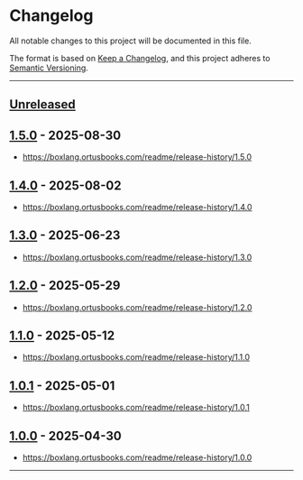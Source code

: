 # Changelog

All notable changes to this project will be documented in this file.

The format is based on [Keep a Changelog](https://keepachangelog.com/en/1.0.0/),
and this project adheres to [Semantic Versioning](https://semver.org/spec/v2.0.0.html).

* * *

## [Unreleased]

## [1.5.0] - 2025-08-30

- https://boxlang.ortusbooks.com/readme/release-history/1.5.0

## [1.4.0] - 2025-08-02

- https://boxlang.ortusbooks.com/readme/release-history/1.4.0

## [1.3.0] - 2025-06-23

- https://boxlang.ortusbooks.com/readme/release-history/1.3.0

## [1.2.0] - 2025-05-29

- https://boxlang.ortusbooks.com/readme/release-history/1.2.0

## [1.1.0] - 2025-05-12

- https://boxlang.ortusbooks.com/readme/release-history/1.1.0

## [1.0.1] - 2025-05-01

- https://boxlang.ortusbooks.com/readme/release-history/1.0.1

## [1.0.0] - 2025-04-30

- https://boxlang.ortusbooks.com/readme/release-history/1.0.0

* * *

[unreleased]: https://github.com/ortus-boxlang/BoxLang/compare/v1.5.0...HEAD
[1.5.0]: https://github.com/ortus-boxlang/BoxLang/compare/v1.4.0...v1.5.0
[1.4.0]: https://github.com/ortus-boxlang/BoxLang/compare/v1.3.0...v1.4.0
[1.3.0]: https://github.com/ortus-boxlang/BoxLang/compare/v1.2.0...v1.3.0
[1.2.0]: https://github.com/ortus-boxlang/BoxLang/compare/v1.1.0...v1.2.0
[1.1.0]: https://github.com/ortus-boxlang/BoxLang/compare/v1.0.1...v1.1.0
[1.0.1]: https://github.com/ortus-boxlang/BoxLang/compare/v1.0.0...v1.0.1
[1.0.0]: https://github.com/ortus-boxlang/BoxLang/compare/aa8064a2aecbc79fbff9b31c56e0c5c6be71063f...v1.0.0
